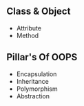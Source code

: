 ## Class & Object 
- Attribute
- Method

## Pillar's Of OOPS 
- Encapsulation
- Inheritance
- Polymorphism
- Abstraction